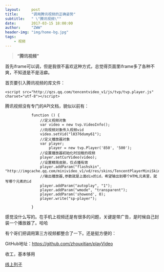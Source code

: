 ```yaml
---
layout:     post
title:      "调用腾讯视频的正确姿势"
subtitle:   " \"腾讯视频\""
date:       2017-03-15 18:00:00
author:     "ZWW"
header-img: "img/home-bg.jpg"
tags:
    - 视频
---
```


> **“腾讯视频”**

首先iframe可以调，但是我很不喜欢这种方式，总觉得页面里iframe多了各种不爽，不知道是不是洁癖。

首页要引入腾讯视频的库文件：

    <script src="http://qzs.qq.com/tencentvideo_v1/js/tvp/tvp.player.js" charset="utf-8"></script>
    
腾讯视频没有专门的API文档，貌似以前有：

                function () {
                    //定义视频对象
                    var video = new tvp.VideoInfo();
                    //向视频对象传入视频vid
                    video.setVid("l0376dumy61");
                    //定义播放器对象
                    var player;
                        player = new tvp.Player('850', '500');
                    //设置播放器初始化时加载的视频
                    player.setCurVideo(video);
                    //设置精简皮肤，仅点播有效
                    player.addParam("flashskin", "http://imgcache.qq.com/minivideo_v1/vd/res/skins/TencentPlayerMiniSkin.swf");
                    //输出播放器,参数就是上面div的id，希望输出到哪个HTML元素里，就写哪个元素的id
                    player.addParam("autoplay", "1");
                    player.addParam("wmode", "transparent");
                    player.addParam('showend', 0);
                    player.write("sp-player");

                }


感觉没什么写的。在手机上视频还是有很多的问题，关键是带广告，是时候自己封装一个播放器了。哈哈

有个哥们把调用第三方视频都整合了一下。还是挺方便的：

GitHub地址：https://github.com/zhouxitian/playVideo 

收工，基本够用
   
<a href="http://ct.ctrip.com/crptravel/default/process" target="_blank">线上列子</a>	

 
